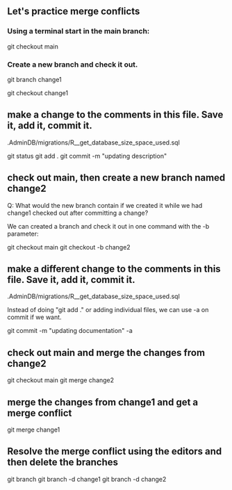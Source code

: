 

## Let's practice merge conflicts

### Using a terminal start in the main branch:


git checkout main


### Create a new branch and check it out. 

git branch change1

git checkout change1

## make a change to the comments in this file. Save it, add it, commit it.

.AdminDB/migrations/R__get_database_size_space_used.sql

git status
git add .
git commit -m "updating description"

## check out main, then create a new branch named change2

Q: What would the new branch contain if we created it while we had change1 checked out after committing a change?

We can created a branch and check it out in one command with the -b parameter:

git checkout main
git checkout -b change2

## make a different change to the comments in this file. Save it, add it, commit it.

.AdminDB/migrations/R__get_database_size_space_used.sql

Instead of doing "git add ." or adding individual files, we can use -a on commit if we want.

git commit -m "updating documentation" -a

## check out main and merge the changes from change2

git checkout main
git merge change2

## merge the changes from change1 and get a merge conflict

git merge change1

## Resolve the merge conflict using the editors and then delete the branches

git branch
git branch -d change1
git branch -d change2